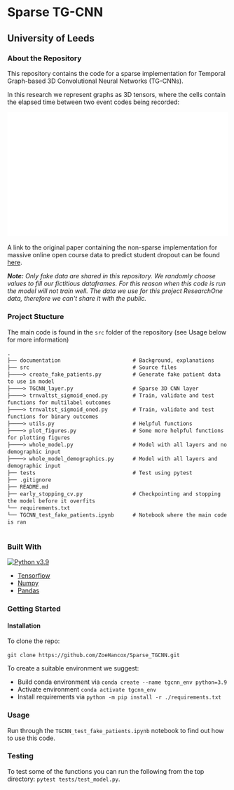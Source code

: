 # Sparse TG-CNN
## University of Leeds

### About the Repository

This repository contains the code for a sparse implementation for Temporal Graph-based 3D Convolutional Neural Networks (TG-CNNs).

In this research we represent graphs as 3D tensors, where the cells contain the elapsed time between two event codes being recorded:

![gif of 3D tensor construction representing the temporal graph](documentation/TG-CNN_build.gif)

A link to the original paper containing the non-sparse implementation for massive online open course data to predict student dropout can be found [here](https://link.springer.com/chapter/10.1007/978-3-031-16564-1_34).

_**Note:** Only fake data are shared in this repository. We randomly choose values to fill our fictitious dataframes. For this reason when this code is run the model will not train well. The data we use for this project ResearchOne data, therefore we can't share it with the public._

### Project Stucture

The main code is found in the `src` folder of the repository (see Usage below for more information)

```
.
├── documentation                       # Background, explanations
├── src                                 # Source files
├────> create_fake_patients.py          # Generate fake patient data to use in model
├────> TGCNN_layer.py                   # Sparse 3D CNN layer 
├────> trnvaltst_sigmoid_oned.py        # Train, validate and test functions for multilabel outcomes
├────> trnvaltst_sigmoid_oned.py        # Train, validate and test functions for binary outcomes
├────> utils.py                         # Helpful functions
├────> plot_figures.py                  # Some more helpful functions for plotting figures
├────> whole_model.py                   # Model with all layers and no demographic input
├────> whole_model_demographics.py      # Model with all layers and demographic input
├── tests                               # Test using pytest
├── .gitignore
├── README.md
├── early_stopping_cv.py                # Checkpointing and stopping the model before it overfits
└── requirements.txt
└── TGCNN_test_fake_patients.ipynb      # Notebook where the main code is ran


```
### Built With 

[![Python v3.9](https://img.shields.io/badge/python-v3.9-blue.svg)](https://www.python.org/downloads/release/python-390/)

- [Tensorflow](https://www.tensorflow.org/)
- [Numpy](https://numpy.org/)
- [Pandas](https://pandas.pydata.org/)

### Getting Started

#### Installation

To clone the repo:

`git clone https://github.com/ZoeHancox/Sparse_TGCNN.git`

To create a suitable environment we suggest:
- Build conda environment via `conda create --name tgcnn_env python=3.9`
- Activate environment `conda activate tgcnn_env`
- Install requirements via `python -m pip install -r ./requirements.txt`

### Usage

Run through the `TGCNN_test_fake_patients.ipynb` notebook to find out how to use this code.

### Testing

To test some of the functions you can run the following from the top directory:
`pytest tests/test_model.py`.
